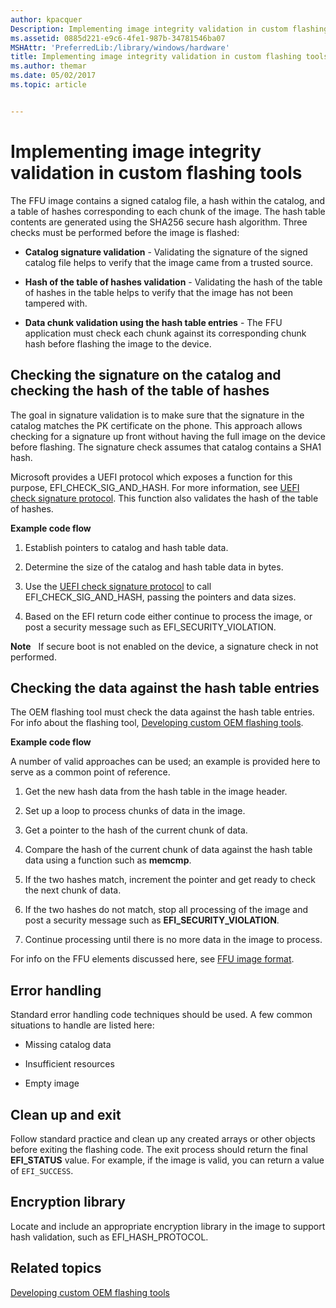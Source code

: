 ```yaml
---
author: kpacquer
Description: Implementing image integrity validation in custom flashing tools
ms.assetid: 0885d221-e9c6-4fe1-987b-34781546ba07
MSHAttr: 'PreferredLib:/library/windows/hardware'
title: Implementing image integrity validation in custom flashing tools
ms.author: themar
ms.date: 05/02/2017
ms.topic: article


---
```


# Implementing image integrity validation in custom flashing tools


The FFU image contains a signed catalog file, a hash within the catalog, and a table of hashes corresponding to each chunk of the image. The hash table contents are generated using the SHA256 secure hash algorithm. Three checks must be performed before the image is flashed:

-   **Catalog signature validation** - Validating the signature of the signed catalog file helps to verify that the image came from a trusted source.

-   **Hash of the table of hashes validation** - Validating the hash of the table of hashes in the table helps to verify that the image has not been tampered with.

-   **Data chunk validation using the hash table entries** - The FFU application must check each chunk against its corresponding chunk hash before flashing the image to the device.

## <span id="Checking_the_signature_on_the_catalog_and_checking_the_hash_of_the_table_of_hashes"></span><span id="checking_the_signature_on_the_catalog_and_checking_the_hash_of_the_table_of_hashes"></span><span id="CHECKING_THE_SIGNATURE_ON_THE_CATALOG_AND_CHECKING_THE_HASH_OF_THE_TABLE_OF_HASHES"></span>Checking the signature on the catalog and checking the hash of the table of hashes


The goal in signature validation is to make sure that the signature in the catalog matches the PK certificate on the phone. This approach allows checking for a signature up front without having the full image on the device before flashing. The signature check assumes that catalog contains a SHA1 hash.

Microsoft provides a UEFI protocol which exposes a function for this purpose, EFI\_CHECK\_SIG\_AND\_HASH. For more information, see [UEFI check signature protocol](https://msdn.microsoft.com/library/windows/hardware/dn772115). This function also validates the hash of the table of hashes.

**Example code flow**

1.  Establish pointers to catalog and hash table data.

2.  Determine the size of the catalog and hash table data in bytes.

3.  Use the [UEFI check signature protocol](https://msdn.microsoft.com/library/windows/hardware/dn772115) to call EFI\_CHECK\_SIG\_AND\_HASH, passing the pointers and data sizes.

4.  Based on the EFI return code either continue to process the image, or post a security message such as EFI\_SECURITY\_VIOLATION.

**Note**  
If secure boot is not enabled on the device, a signature check in not performed.

 

## <span id="Checking_the_data_against_the_hash_table_entries"></span><span id="checking_the_data_against_the_hash_table_entries"></span><span id="CHECKING_THE_DATA_AGAINST_THE_HASH_TABLE_ENTRIES"></span>Checking the data against the hash table entries


The OEM flashing tool must check the data against the hash table entries. For info about the flashing tool, [Developing custom OEM flashing tools](developing-custom-oem-flashing-tools.md).

**Example code flow**

A number of valid approaches can be used; an example is provided here to serve as a common point of reference.

1.  Get the new hash data from the hash table in the image header.

2.  Set up a loop to process chunks of data in the image.

3.  Get a pointer to the hash of the current chunk of data.

4.  Compare the hash of the current chunk of data against the hash table data using a function such as **memcmp**.

5.  If the two hashes match, increment the pointer and get ready to check the next chunk of data.

6.  If the two hashes do not match, stop all processing of the image and post a security message such as **EFI\_SECURITY\_VIOLATION**.

7.  Continue processing until there is no more data in the image to process.

For info on the FFU elements discussed here, see [FFU image format](ffu-image-format.md).

## <span id="Error_handling"></span><span id="error_handling"></span><span id="ERROR_HANDLING"></span>Error handling


Standard error handling code techniques should be used. A few common situations to handle are listed here:

-   Missing catalog data

-   Insufficient resources

-   Empty image

## <span id="Clean_up_and_exit"></span><span id="clean_up_and_exit"></span><span id="CLEAN_UP_AND_EXIT"></span>Clean up and exit


Follow standard practice and clean up any created arrays or other objects before exiting the flashing code. The exit process should return the final **EFI\_STATUS** value. For example, if the image is valid, you can return a value of `EFI_SUCCESS`.

## <span id="Encryption_library"></span><span id="encryption_library"></span><span id="ENCRYPTION_LIBRARY"></span>Encryption library


Locate and include an appropriate encryption library in the image to support hash validation, such as EFI\_HASH\_PROTOCOL.

## <span id="related_topics"></span>Related topics


[Developing custom OEM flashing tools](developing-custom-oem-flashing-tools.md)

 

 






